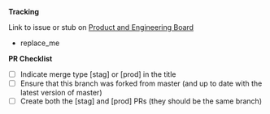**Tracking**

Link to issue or stub on [Product and Engineering Board](https://github.com/orgs/Threshold-360/projects/4/views/1)

- replace_me

**PR Checklist**

- [ ] Indicate merge type [stag] or [prod] in the title
- [ ] Ensure that this branch was forked from master (and up to date with the latest version of master)
- [ ] Create both the [stag] and [prod] PRs (they should be the same branch)
